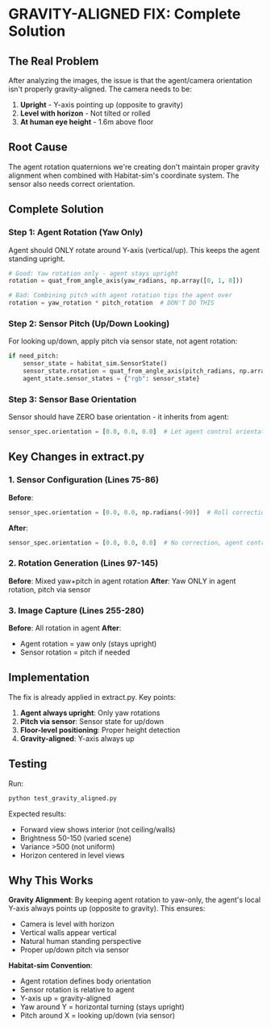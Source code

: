 # GRAVITY-ALIGNED FIX: Complete Solution

## The Real Problem

After analyzing the images, the issue is that the agent/camera orientation isn't properly gravity-aligned. The camera needs to be:
1. **Upright** - Y-axis pointing up (opposite to gravity)
2. **Level with horizon** - Not tilted or rolled
3. **At human eye height** - 1.6m above floor

## Root Cause

The agent rotation quaternions we're creating don't maintain proper gravity alignment when combined with Habitat-sim's coordinate system. The sensor also needs correct orientation.

## Complete Solution

### Step 1: Agent Rotation (Yaw Only)
Agent should ONLY rotate around Y-axis (vertical/up). This keeps the agent standing upright.

```python
# Good: Yaw rotation only - agent stays upright
rotation = quat_from_angle_axis(yaw_radians, np.array([0, 1, 0]))

# Bad: Combining pitch with agent rotation tips the agent over
rotation = yaw_rotation * pitch_rotation  # DON'T DO THIS
```

### Step 2: Sensor Pitch (Up/Down Looking)
For looking up/down, apply pitch via sensor state, not agent rotation:

```python
if need_pitch:
    sensor_state = habitat_sim.SensorState()
    sensor_state.rotation = quat_from_angle_axis(pitch_radians, np.array([1, 0, 0]))
    agent_state.sensor_states = {"rgb": sensor_state}
```

### Step 3: Sensor Base Orientation
Sensor should have ZERO base orientation - it inherits from agent:

```python
sensor_spec.orientation = [0.0, 0.0, 0.0]  # Let agent control orientation
```

## Key Changes in extract.py

###  1. Sensor Configuration (Lines 75-86)
**Before**:
```python
sensor_spec.orientation = [0.0, 0.0, np.radians(-90)]  # Roll correction
```

**After**:
```python
sensor_spec.orientation = [0.0, 0.0, 0.0]  # No correction, agent controls
```

### 2. Rotation Generation (Lines 97-145)
**Before**: Mixed yaw+pitch in agent rotation
**After**: Yaw ONLY in agent rotation, pitch via sensor

### 3. Image Capture (Lines 255-280)
**Before**: All rotation in agent
**After**: 
- Agent rotation = yaw only (stays upright)
- Sensor rotation = pitch if needed

## Implementation

The fix is already applied in extract.py. Key points:

1. **Agent always upright**: Only yaw rotations
2. **Pitch via sensor**: Sensor state for up/down
3. **Floor-level positioning**: Proper height detection
4. **Gravity-aligned**: Y-axis always up

## Testing

Run:
```bash
python test_gravity_aligned.py
```

Expected results:
- Forward view shows interior (not ceiling/walls)
- Brightness 50-150 (varied scene)
- Variance >500 (not uniform)
- Horizon centered in level views

## Why This Works

**Gravity Alignment**: By keeping agent rotation to yaw-only, the agent's local Y-axis always points up (opposite to gravity). This ensures:
- Camera is level with horizon
- Vertical walls appear vertical
- Natural human standing perspective
- Proper up/down pitch via sensor

**Habitat-sim Convention**: 
- Agent rotation defines body orientation
- Sensor rotation is relative to agent
- Y-axis up = gravity-aligned
- Yaw around Y = horizontal turning (stays upright)
- Pitch around X = looking up/down (via sensor)

